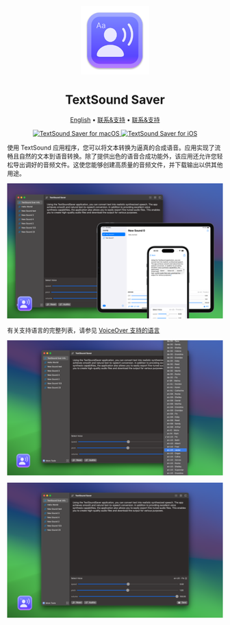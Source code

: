 <div align="center">
  <br />
  <br />
  <img src="./assets/logo.png" width="160" height="160">
  <h1>TextSound Saver</h1>
  <!--rehype:style=border: 0;-->
  <p>
		<a href="./README.md">English</a> • 
    <a target="_blank" href="https://github.com/jaywcjlove/TextSoundSaver/issues/new?template=bug_report_cn.yml">联系&支持</a> • 
		<a href="https://wangchujiang.com/#/contact" target="_blank">联系&支持</a>
    <!--rehype:target=_blank-->
  </p>
  <p>
    <a target="_blank" href="https://apps.apple.com/app/textsound-saver/id6478511402" title="TextSound Saver for macOS">
      <img alt="TextSound Saver for macOS" src="https://jaywcjlove.github.io/sb/download/macos.svg" height="51">
    </a>
    <a href="https://apps.apple.com/app/textsound-saver/id6478511402?platform=iphone" title="TextSound Saver for iOS"><img src="https://jaywcjlove.github.io/sb/download/appstore.svg" alt="TextSound Saver for iOS" height="51"></a>
  </p>
</div>

使用 TextSound 应用程序，您可以将文本转换为逼真的合成语音。应用实现了流畅且自然的文本到语音转换。除了提供出色的语音合成功能外，该应用还允许您轻松导出调好的音频文件。这使您能够创建高质量的音频文件，并下载输出以供其他用途。

![TextSoundSaver Screenshots 1](./assets/screenshots-1-all.png)

有关支持语言的完整列表，请参见 [VoiceOver 支持的语言](https://support.apple.com/en-us/111748)

![TextSoundSaver Screenshots 2](./assets/screenshots-2.png)

![TextSoundSaver Screenshots 1](./assets/screenshots-1.png)